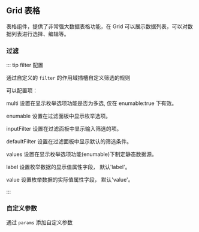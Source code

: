 <div class="demo-header">
<p class="overviewicon">
  <span class="wapi-list-form"/>
</p>

## Grid 表格

<nova-uxlink widget-name="Grid"></nova-uxlink>

表格组件，提供了非常强大数据表格功能，在 Grid 可以展示数据列表，可以对数据列表进行选择、编辑等。

</div>

### 过滤

::: tip filter 配置

通过自定义的 `filter` 的作用域插槽自定义筛选的规则

可以配置项：

multi 设置在显示枚举选项功能是否为多选, 仅在 enumable:true 下有效。

enumable 设置在过滤面板中显示枚举选项。

inputFilter 设置在过滤面板中显示输入筛选的项。

defaultFilter 设置在过滤面板中显示默认的筛选条件。

values 设置在显示枚举选项功能(enumable)下制定静态数据源。

label 设置枚举数据的显示值属性字段， 默认'label'。

value 设置枚举数据的实际值属性字段， 默认'value'。

:::

<nova-demo-view link="grid/filter/default-filter"></nova-demo-view>

### 自定义参数

通过 `params` 添加自定义参数

<nova-demo-view link="grid/column/column-params"></nova-demo-view>

<br>
